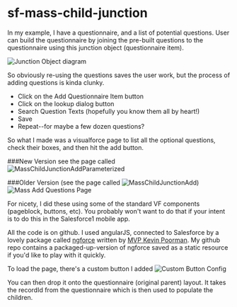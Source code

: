 sf-mass-child-junction
======================


In my example, I have a questionnaire, and a list of potential questions.  User can build the questionnaire by joining the pre-built questions to the questionnaire using this junction object (questionnaire item).

![Junction Object diagram](https://dl.dropboxusercontent.com/s/f0jsueg62xl6ohw/junction%20object%20sample.png?dl=0)

So obviously re-using the questions saves the user work, but the process of adding questions is kinda clunky.  

* Click on the Add Questionnaire Item button
* Click on the lookup dialog button
* Search Question Texts (hopefully you know them all by heart!)
* Save
* Repeat--for maybe a few dozen questions?

So what I made was a visualforce page to list all the optional questions, check their boxes, and then hit the add button.


###New Version
see the page called ![MassChildJunctionAddParameterized](https://github.com/mshanemc/sf-mass-child-junction/blob/master/src/pages/MassChildJunctionAddParameterized.page)



###Older Version 
(see the page called ![MassChildJunctionAdd](https://github.com/mshanemc/sf-mass-child-junction/blob/master/src/pages/MassChildJunctionAdd.page))
![Mass Add Questions Page](https://dl.dropboxusercontent.com/u/8451460/salesforce%20blog/Mass%20Child%20Junction%20Add.png)

For nicety, I did these using some of the standard VF components (pageblock, buttons, etc).  You probably won't want to do that if your intent is to do this in the Salesforce1 mobile app.

All the code is on github.  I used angularJS, connected to Salesforce by a lovely package called [ngforce](https://github.com/noeticpenguin/ngForce) written by [MVP Kevin Poorman](https://twitter.com/codefriar).  My github repo contains a packaged-up-version of ngforce saved as a static resource if you'd like to play with it quickly.

To load the page, there's a custom button I added
![Custom Button Config](https://dl.dropboxusercontent.com/u/8451460/salesforce%20blog/mass%20add%20questions%20button.png)

You can then drop it onto the questionnaire (original parent) layout.  It takes the recordId from the questionnaire which is then used to populate the children.
